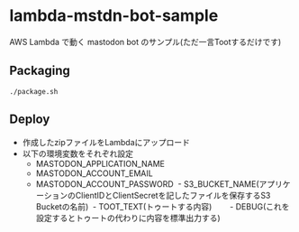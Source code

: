 # lambda-mstdn-bot-sample
AWS Lambda で動く mastodon bot のサンプル(ただ一言Tootするだけです)

## Packaging
```
./package.sh
```

## Deploy
- 作成したzipファイルをLambdaにアップロード
- 以下の環境変数をそれぞれ設定
  - MASTODON_APPLICATION_NAME
  - MASTODON_ACCOUNT_EMAIL
  - MASTODON_ACCOUNT_PASSWORD
  - S3_BUCKET_NAME(アプリケーションのClientIDとClientSecretを記したファイルを保存するS3 Bucketの名前)
  - TOOT_TEXT(トゥートする内容)
 　　- DEBUG(これを設定するとトゥートの代わりに内容を標準出力する)

